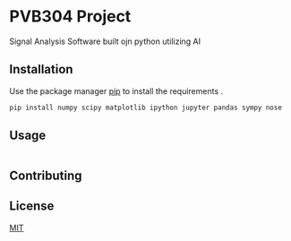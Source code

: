# PVB304 Project

Signal Analysis Software built ojn python utilizing AI

## Installation

Use the package manager [pip](https://pip.pypa.io/en/stable/) to install the requirements .

```bash
pip install numpy scipy matplotlib ipython jupyter pandas sympy nose
```

## Usage

```python

```

## Contributing


## License
[MIT](https://choosealicense.com/licenses/mit/)
